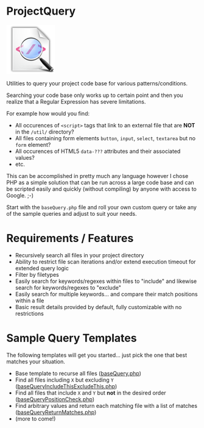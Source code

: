 ProjectQuery
============

![ProjectQuery Logo][5]

Utilities to query your project code base for various patterns/conditions.

Searching your code base only works up to certain point and then you realize that a Regular Expression has severe limitations.

For example how would you find:

 - All occurences of `<script>` tags that link to an external file that are **NOT** in the `/util/` directory?
 - All files containing form elements `button`, `input`, `select`, `textarea` but no `form` element?
 - All occurences of HTML5 `data-???` attributes and their associated values?
 - etc.

This can be accomplished in pretty much any language however I chose PHP as a simple solution that can be run across a large code base and can be scripted easily and quickly (without compiling) by anyone with access to Google. ;-)

Start with the `baseQuery.php` file and roll your own custom query or take any of the sample queries and adjust to suit your needs.


Requirements / Features
=======================

 - Recursively search all files in your project directory
 - Ability to restrict file scan iterations and/or extend execution timeout for extended query logic
 - Filter by filetypes
 - Easily search for keywords/regexes within files to "include" and likewise search for keywords/regexes to "exclude"
 - Easily search for multiple keywords... and compare their match positions within a file
 - Basic result details provided by default, fully customizable with no restrictions

Sample Query Templates
=======================

The following templates will get you started... just pick the one that best matches your situation.

 - Base template to recurse all files ([baseQuery.php][1])
 - Find all files including `X` but excluding `Y` ([baseQueryIncludeThisExcludeThis.php][2])
 - Find all files that include `X` and `Y` but **not** in the desired order ([baseQueryPositionCheck.php][3])
 - Find arbitrary values and return each matching file with a list of matches ([baseQueryReturnMatches.php][4])
 - (more to come!)


[1]: https://github.com/scunliffe/ProjectQuery/blob/master/baseQuery.php
[2]: https://github.com/scunliffe/ProjectQuery/blob/master/baseQueryIncludeThisExcludeThis.php
[3]: https://github.com/scunliffe/ProjectQuery/blob/master/baseQueryPositionCheck.php
[4]: https://github.com/scunliffe/ProjectQuery/blob/master/baseQueryReturnMatches.php
[5]: https://raw.githubusercontent.com/scunliffe/ProjectQuery/master/projectquery.png
